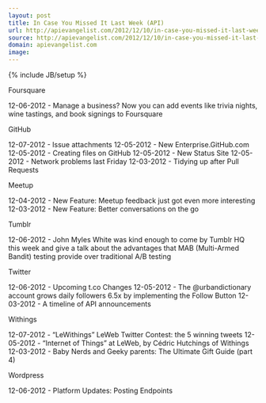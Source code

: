 ```yaml
---
layout: post
title: In Case You Missed It Last Week (API)
url: http://apievangelist.com/2012/12/10/in-case-you-missed-it-last-week…api/
source: http://apievangelist.com/2012/12/10/in-case-you-missed-it-last-week…api/
domain: apievangelist.com
image: 
---
```

{% include JB/setup %}



Foursquare




12-06-2012 -&nbsp;Manage a business? Now you can add events like trivia nights, wine tastings, and book signings to Foursquare





GitHub




12-07-2012 -&nbsp;Issue attachments
12-05-2012 -&nbsp;New Enterprise.GitHub.com
12-05-2012 -&nbsp;Creating files on GitHub
12-05-2012 -&nbsp;New Status Site
12-05-2012 -&nbsp;Network problems last Friday
12-03-2012 -&nbsp;Tidying up after Pull Requests





Meetup




12-04-2012 -&nbsp;New Feature: Meetup feedback just got even more interesting
12-03-2012 -&nbsp;New Feature: Better conversations on the go





Tumblr




12-06-2012 -&nbsp;John Myles White was kind enough to come by Tumblr HQ this week and give a talk about the advantages that MAB (Multi-Armed Bandit) testing provide over traditional A/B testing





Twitter




12-06-2012 -&nbsp;Upcoming t.co Changes
12-05-2012 -&nbsp;The @urbandictionary account grows daily followers 6.5x by implementing the Follow Button
12-03-2012 -&nbsp;A timeline of API announcements





Withings




12-07-2012 -&nbsp;&ldquo;LeWithings&rdquo; LeWeb Twitter Contest: the 5 winning tweets
12-05-2012 -&nbsp;&ldquo;Internet of Things&rdquo; at LeWeb, by C&eacute;dric Hutchings of Withings
12-03-2012 -&nbsp;Baby Nerds and Geeky parents: The Ultimate Gift Guide (part 4)





Wordpress




12-06-2012 -&nbsp;Platform Updates: Posting Endpoints
